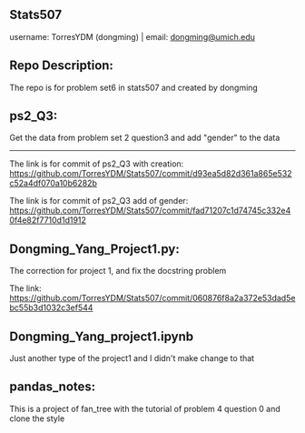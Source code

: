 ## Stats507
username: TorresYDM (dongming) | email: dongming@umich.edu

## Repo Description: 
The repo is for problem set6 in stats507
and created by dongming 

## ps2_Q3:
Get the data from problem set 2 question3 and add "gender" to the data

------------------------------------------------------------------------

The link is for commit of ps2_Q3 with creation: https://github.com/TorresYDM/Stats507/commit/d93ea5d82d361a865e532c52a4df070a10b6282b

The link is for commit of ps2_Q3 add of gender: https://github.com/TorresYDM/Stats507/commit/fad71207c1d74745c332e40f4e82f7710d1d1912

## Dongming_Yang_Project1.py: 
The correction for project 1, and fix the docstring problem

The link: https://github.com/TorresYDM/Stats507/commit/060876f8a2a372e53dad5ebc55b3d1032c3ef544

## Dongming_Yang_project1.ipynb
Just another type of the project1 and I didn't make change to that 

## pandas_notes: 
This is a project of fan_tree with the tutorial of problem 4 question 0 and clone the style 